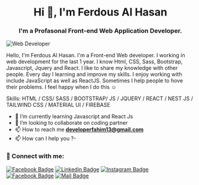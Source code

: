 <h1 align="center">Hi 👋, I'm Ferdous Al Hasan</h1>
<h3 align="center">I'm a Profasonal Front-end Web Application Developer.</h3>

![ Web Developer](https://media-exp1.licdn.com/dms/image/C5616AQFxdWiDYJCBPQ/profile-displaybackgroundimage-shrink_200_800/0/1638187615391?e=1643846400&v=beta&t=7cx3vewQgUFmGZMr1CW537rT3OKcxKVLE4TiZ_2zTAM)

Hello, I'm Ferdous Al Hasan. I'm a Front-end Web developer. I working in web development for the last 1 year. I know Html, CSS, Sass, Bootstrap, Javascript, Jquery and React.  I like to share my knowledge with other people. Every day I learning and improve my skills. I enjoy working with include  JavaScript as well as ReactJS. Sometimes I help people to hove their problems. I feel happy when I do this ☺

Skills: HTML / CSS/ SASS / BOOTSTRAP/ JS / JQUERY / REACT / NEST JS / TAILWIND CSS / MATERIAL UI / FIREBASE

- 🌱 I’m currently learning Javascript and React Js 
- 👯 I’m looking to collaborate on coding partner 
- 📫 How to reach me **developerfahim13@gmail.com**
- 📫 How can I help you ?- 

 <h3 align="left">👋 Connect with me:</h3>

[![Facebook Badge](https://img.shields.io/badge/Facebook-1877F2?style=for-the-badge&logo=facebook&logoColor=white)](https://www.facebook.com/DeveloperFahim13/)
[![Linkedin Badge](https://img.shields.io/badge/LinkedIn-0077B5?style=for-the-badge&logo=linkedin&logoColor=white)](https://www.linkedin.com/in/DeveloperFahim13/)
[![Instagram Badge](https://img.shields.io/badge/Instagram-E4405F?style=for-the-badge&logo=instagram&logoColor=white)](https://www.instagram.com/TheDeveloperFahim/)
[![Facebook Badge](https://img.shields.io/badge/Facebook-1877F2?style=for-the-badge&logo=facebook&logoColor=white)](https://www.facebook.com/FerdousHasan13) 
[![Mail Badge](https://img.shields.io/badge/Gmail-D14836?style=for-the-badge&logo=gmail&logoColor=white)](developerfahim13@gmail.com)

